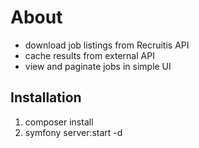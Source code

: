 # About #

- download job listings from Recruitis API
- cache results from external API
- view and paginate jobs in simple UI

## Installation ##

1. composer install
1. symfony server:start -d
